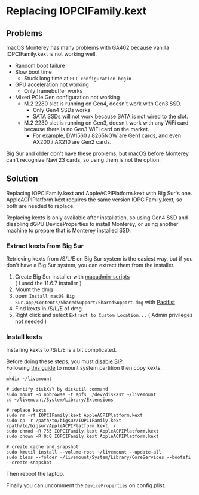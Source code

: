 # Replacing IOPCIFamily.kext
## Problems
macOS Monterey has many problems with GA402 because vanilla IOPCIFamily.kext is not working well.
- Random boot failure
- Slow boot time
  - Stuck long time at `PCI configuration begin`
- GPU acceleration not working
  - Only framebuffer works
- Mixed PCIe Gen configuration not working
  - M.2 2280 slot is running on Gen4, doesn't work with Gen3 SSD.
    - Only Gen4 SSDs works
    - SATA SSDs will not work because SATA is not wired to the slot.
  - M.2 2230 slot is running on Gen3, doesn't work with any WiFi card because there is no Gen3 WiFi card on the market.
    - For example, DW1560 / 8265NGW are Gen1 cards, and even AX200 / AX210 are Gen2 cards.

Big Sur and older don't have these problems, but macOS before Monterey can't recognize Navi 23 cards, so using them is not the option.

## Solution
Replacing IOPCIFamily.kext and AppleACPIPlatform.kext with Big Sur's one. AppleACPIPlatform.kext requires the same version IOPCIFamily.kext, so both are needed to replace.

Replacing kexts is only available after installation, so using Gen4 SSD and disabling dGPU DeviceProperties to install Monterey, or using another machine to prepare that is Monterey installed SSD.

### Extract kexts from Big Sur
Retrieving kexts from /S/L/E on Big Sur system is the easiest way, but if you don't have a Big Sur system, you can extract them from the installer.

1. Create Big Sur installer with [macadmin-scripts](https://github.com/munki/macadmin-scripts)  
( I used the 11.6.7 installer )
2. Mount the dmg
3. open `Install macOS Big Sur.app/Contents/SharedSupport/SharedSupport.dmg` with [Pacifist](https://www.charlessoft.com/)
4. Find kexts in /S/L/E of dmg
5. Right click and select `Extract to Custom Location...` ( Admin privileges not needed )

### Install kexts
Installing kexts to /S/L/E is a bit complicated.

Before doing these steps, you must [disable SIP](https://dortania.github.io/OpenCore-Install-Guide/troubleshooting/extended/post-issues.html#disabling-sip).  
Following [this guide](https://dortania.github.io/OpenCore-Install-Guide/troubleshooting/extended/post-issues.html#writing-to-the-macos-system-partition) to mount system partition then copy kexts.

```
mkdir ~/livemount

# identify diskXsY by diskutil command
sudo mount -o nobrowse -t apfs  /dev/diskXsY ~/livemount
cd ~/livemount/System/Library/Extensions

# replace kexts
sudo rm -rf IOPCIFamily.kext AppleACPIPlatform.kext
sudo cp -r /path/to/bigsur/IOPCIFamily.kext /path/to/bigsur/AppleACPIPlatform.kext ./
sudo chmod -R 755 IOPCIFamily.kext AppleACPIPlatform.kext
sudo chown -R 0:0 IOPCIFamily.kext AppleACPIPlatform.kext

# create cache and snapshot
sudo kmutil install --volume-root ~/livemount --update-all
sudo bless --folder ~/livemount/System/Library/CoreServices --bootefi --create-snapshot
```
Then reboot the laptop.

Finally you can uncomment the `DeviceProperties` on config.plist.
